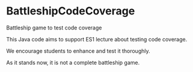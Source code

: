 # BattleshipCodeCoverage
Battleship game to test code coverage

This Java code aims to support ES1 lecture about testing code coverage.

We encourage students to enhance and test it thoroughly. 

As it stands now, it is not a complete battleship game.
